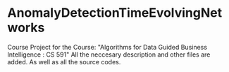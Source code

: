 # AnomalyDetectionTimeEvolvingNetworks

Course Project for the Course: "Algorithms for Data Guided Business Intelligence : CS 591" 
All the neccesary description and other files are added. As well as all the source codes.
